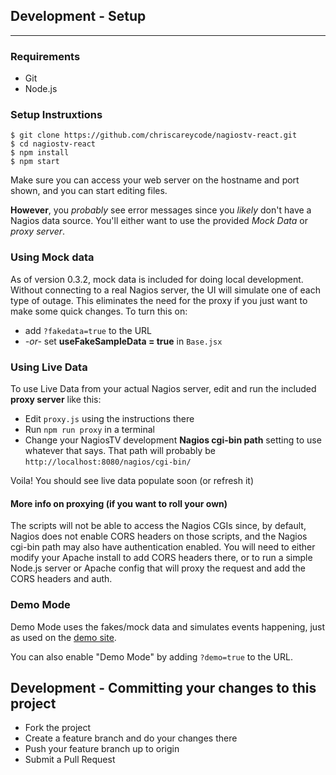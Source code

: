 ## Development - Setup
------------

### Requirements
- Git
- Node.js


### Setup Instruxtions
```console
$ git clone https://github.com/chriscareycode/nagiostv-react.git
$ cd nagiostv-react
$ npm install
$ npm start
```

Make sure you can access your web server on the hostname and port shown, and you can start editing files.

**However**, you _probably_ see error messages since you _likely_ don't have a Nagios data source. 
You'll either want to use the provided _Mock Data_ or _proxy server_.



### Using Mock data
As of version 0.3.2, mock data is included for doing local development. Without connecting to a real Nagios server, the UI will simulate one of each type of outage. This eliminates the need for the proxy if you just want to make some quick changes. To turn this on:
- add `?fakedata=true` to the URL
- _-or-_ set **useFakeSampleData = true** in `Base.jsx`

### Using Live Data
To use Live Data from your actual Nagios server, edit and run the included **proxy server** like this:
- Edit `proxy.js` using the instructions there
- Run `npm run proxy` in a terminal
- Change your NagiosTV development **Nagios cgi-bin path** setting to use whatever that says. That path will probably be `http://localhost:8080/nagios/cgi-bin/`

Voila! You should see live data populate soon (or refresh it)

#### More info on proxying (if you want to roll your own)
The scripts will not be able to access the Nagios CGIs since, by default, Nagios does not enable CORS headers on those scripts, and the Nagios cgi-bin path may also
have authentication enabled. You will need to either modify
your Apache install to add CORS headers there, or to run a simple Node.js server or Apache config that will proxy the request and add the CORS headers and auth. 

### Demo Mode
Demo Mode uses the fakes/mock data and simulates events happening, just as used on the [demo site](https://nagiostv.com/demo/).

You can also enable "Demo Mode" by adding `?demo=true` to the URL.

Development - Committing your changes to this project
------------
- Fork the project
- Create a feature branch and do your changes there
- Push your feature branch up to origin
- Submit a Pull Request